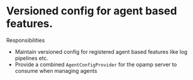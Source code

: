 # Versioned config for agent based features.

Responsibilities
- Maintain versioned config for registered agent based features like log pipelines etc.
- Provide a combined `AgentConfigProvider` for the opamp server to consume when managing agents
